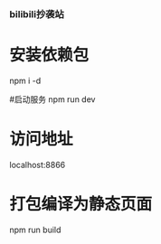 ###  bilibili抄袭站


# 安装依赖包
npm i -d

#启动服务
npm run dev

# 访问地址
localhost:8866

# 打包编译为静态页面
npm run build
